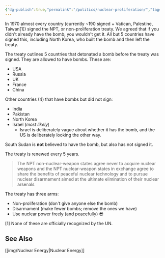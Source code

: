 ```yaml
---
{"dg-publish":true,"permalink":"/politics/nuclear-proliferation/","tags":["politics"],"noteIcon":2}
---
```



In 1970 almost every country (currently ~190 signed + Vatican, Palestine, Taiwan[1]) signed the NPT, or non-proliferation treaty. We agreed that if you didn't already have the bomb, you wouldn't get it. All but 5 countries have signed this, including North Korea, who built the bomb and then left the treaty.

The treaty outlines 5 countries that detonated a bomb before the treaty was signed. They are allowed to have bombs. These are:

* USA
* Russia
* UK
* France
* China

Other countries (4) that have bombs but did not sign:

* India
* Pakistan
* North Korea
* Israel (*most likely*)
	* Israel is deliberately vague about whether it has the bomb, and the US is deliberately looking the other way.

South Sudan is **not** believed to have the bomb, but also has not signed it.

The treaty is renewed every 5 years.

> The NPT non-nuclear-weapon states agree never to acquire nuclear weapons and the NPT nuclear-weapon states in exchange agree to share the benefits of peaceful nuclear technology and to pursue nuclear disarmament aimed at the ultimate elimination of their nuclear arsenals


The treaty has three arms:
* Non-proliferation (don't give anyone else the bomb)
* Disarmament (make fewer bombs; remove the ones we have)
* Use nuclear power freely (and peacefully) 😎

[1] None of these are officially recognized by the UN.

## See Also
[[img/Nuclear Energy\|Nuclear Energy]]